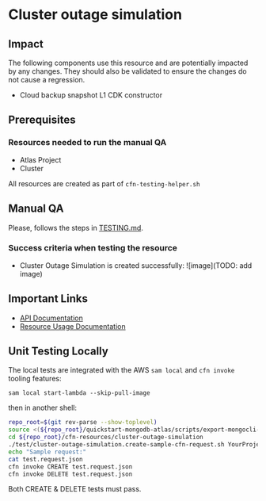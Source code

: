 # Cluster outage simulation

## Impact 
The following components use this resource and are potentially impacted by any changes. They should also be validated to ensure the changes do not cause a regression.
 - Cloud backup snapshot L1 CDK constructor


## Prerequisites 
### Resources needed to run the manual QA
- Atlas Project
- Cluster

All resources are created as part of `cfn-testing-helper.sh`

## Manual QA
Please, follows the steps in [TESTING.md](../../../TESTING.md.md).


### Success criteria when testing the resource
- Cluster Outage Simulation is created successfully:
![image](TODO: add image)


## Important Links
- [API Documentation](https://www.mongodb.com/docs/api/doc/atlas-admin-api-v2/group/endpoint-cluster-outage-simulation)
- [Resource Usage Documentation](https://www.mongodb.com/docs/api/doc/atlas-admin-api-v2/group/endpoint-cluster-outage-simulation)

## Unit Testing Locally

The local tests are integrated with the AWS `sam local` and `cfn invoke` tooling features:
```
sam local start-lambda --skip-pull-image
```
then in another shell:
```bash
repo_root=$(git rev-parse --show-toplevel)
source <(${repo_root}/quickstart-mongodb-atlas/scripts/export-mongocli-config.py)
cd ${repo_root}/cfn-resources/cluster-outage-simulation
./test/cluster-outage-simulation.create-sample-cfn-request.sh YourProjectID ClusterName > test.request.json 
echo "Sample request:"
cat test.request.json
cfn invoke CREATE test.request.json 
cfn invoke DELETE test.request.json 
```

Both CREATE & DELETE tests must pass.
